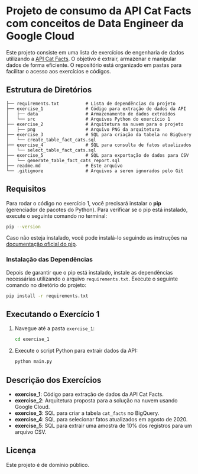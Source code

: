 # Projeto de consumo da API Cat Facts com conceitos de Data Engineer da Google Cloud

Este projeto consiste em uma lista de exercícios de engenharia de dados utilizando a [API Cat Facts](https://github.com/alexwohlbruck/cat-facts). O objetivo é extrair, armazenar e manipular dados de forma eficiente. O repositório está organizado em pastas para facilitar o acesso aos exercícios e códigos.

## Estrutura de Diretórios

```
├── requirements.txt          # Lista de dependências do projeto
├── exercise_1                # Código para extração de dados da API
│   ├── data                  # Armazenamento de dados extraídos
│   └── src                   # Arquivos Python do exercício 1
├── exercise_2                # Arquitetura na nuvem para o projeto
│   ├── png                   # Arquivo PNG da arquitetura
├── exercise_3                # SQL para criação da tabela no BigQuery
│   └── create_table_fact_cats.sql
├── exercise_4                # SQL para consulta de fatos atualizados
│   └── select_table_fact_cats.sql
├── exercise_5                # SQL para exportação de dados para CSV
│   └── generate_table_fact_cats_report.sql
├── readme.md                 # Este arquivo
└── .gitignore                # Arquivos a serem ignorados pelo Git
```

## Requisitos

Para rodar o código no exercício 1, você precisará instalar o **pip** (gerenciador de pacotes do Python). Para verificar se o pip está instalado, execute o seguinte comando no terminal:

```bash
pip --version
```

Caso não esteja instalado, você pode instalá-lo seguindo as instruções na [documentação oficial do pip](https://pip.pypa.io/en/stable/installation/).

### Instalação das Dependências

Depois de garantir que o pip está instalado, instale as dependências necessárias utilizando o arquivo `requirements.txt`. Execute o seguinte comando no diretório do projeto:

```bash
pip install -r requirements.txt
```

## Executando o Exercício 1

1. Navegue até a pasta `exercise_1`:
   ```bash
   cd exercise_1
   ```

2. Execute o script Python para extrair dados da API:
   ```bash
   python main.py
   ```

## Descrição dos Exercícios

- **exercise_1**: Código para extração de dados da API Cat Facts.
- **exercise_2**: Arquitetura proposta para a solução na nuvem usando Google Cloud.
- **exercise_3**: SQL para criar a tabela `cat_facts` no BigQuery.
- **exercise_4**: SQL para selecionar fatos atualizados em agosto de 2020.
- **exercise_5**: SQL para extrair uma amostra de 10% dos registros para um arquivo CSV.

## Licença

Este projeto é de domínio público.